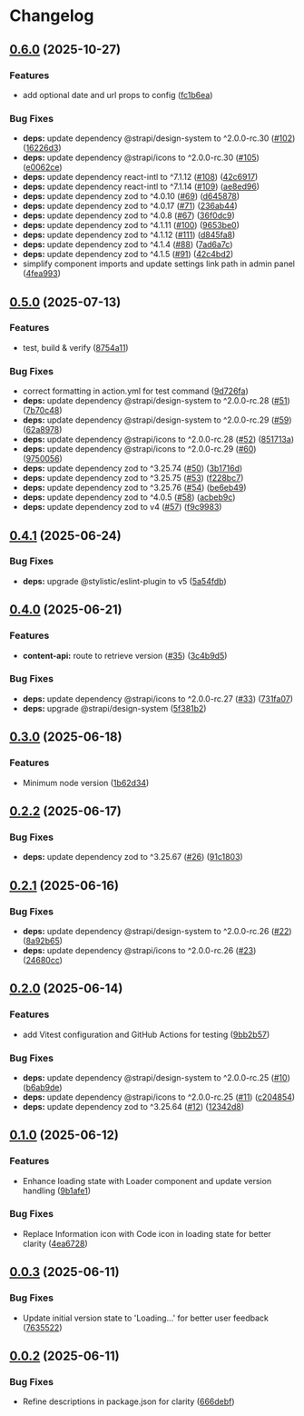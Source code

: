 # Changelog

## [0.6.0](https://github.com/ChristopheCVB/strapi-plugin-app-version/compare/v0.5.0...v0.6.0) (2025-10-27)


### Features

* add optional date and url props to config ([fc1b6ea](https://github.com/ChristopheCVB/strapi-plugin-app-version/commit/fc1b6eafe8fd4f55b65b4a64b35ec4a16f8e058e))


### Bug Fixes

* **deps:** update dependency @strapi/design-system to ^2.0.0-rc.30 ([#102](https://github.com/ChristopheCVB/strapi-plugin-app-version/issues/102)) ([16226d3](https://github.com/ChristopheCVB/strapi-plugin-app-version/commit/16226d3f372cea69afbe2fb81fe06d1d363b09e4))
* **deps:** update dependency @strapi/icons to ^2.0.0-rc.30 ([#105](https://github.com/ChristopheCVB/strapi-plugin-app-version/issues/105)) ([e0062ce](https://github.com/ChristopheCVB/strapi-plugin-app-version/commit/e0062ce347ca4cb66bf90d3b3798c8a9b645dc79))
* **deps:** update dependency react-intl to ^7.1.12 ([#108](https://github.com/ChristopheCVB/strapi-plugin-app-version/issues/108)) ([42c6917](https://github.com/ChristopheCVB/strapi-plugin-app-version/commit/42c69177c7355e60baa85e93ceebd3d7498041ba))
* **deps:** update dependency react-intl to ^7.1.14 ([#109](https://github.com/ChristopheCVB/strapi-plugin-app-version/issues/109)) ([ae8ed96](https://github.com/ChristopheCVB/strapi-plugin-app-version/commit/ae8ed967f8603b4711265ce1afccd2f600fe1662))
* **deps:** update dependency zod to ^4.0.10 ([#69](https://github.com/ChristopheCVB/strapi-plugin-app-version/issues/69)) ([d645878](https://github.com/ChristopheCVB/strapi-plugin-app-version/commit/d645878d32ce3f99810067e9d47e842c9028b9d4))
* **deps:** update dependency zod to ^4.0.17 ([#71](https://github.com/ChristopheCVB/strapi-plugin-app-version/issues/71)) ([236ab44](https://github.com/ChristopheCVB/strapi-plugin-app-version/commit/236ab445339e1d3d5fc404d45200f6ecdac6572d))
* **deps:** update dependency zod to ^4.0.8 ([#67](https://github.com/ChristopheCVB/strapi-plugin-app-version/issues/67)) ([36f0dc9](https://github.com/ChristopheCVB/strapi-plugin-app-version/commit/36f0dc99583417749839604cf6bff5f8bb0b36e1))
* **deps:** update dependency zod to ^4.1.11 ([#100](https://github.com/ChristopheCVB/strapi-plugin-app-version/issues/100)) ([9653be0](https://github.com/ChristopheCVB/strapi-plugin-app-version/commit/9653be05ade350252d6fb8fdca08a8891db6c770))
* **deps:** update dependency zod to ^4.1.12 ([#111](https://github.com/ChristopheCVB/strapi-plugin-app-version/issues/111)) ([d845fa8](https://github.com/ChristopheCVB/strapi-plugin-app-version/commit/d845fa8ae6aa3791afafb8ad353a6cd78a43f1ab))
* **deps:** update dependency zod to ^4.1.4 ([#88](https://github.com/ChristopheCVB/strapi-plugin-app-version/issues/88)) ([7ad6a7c](https://github.com/ChristopheCVB/strapi-plugin-app-version/commit/7ad6a7cf05e947318aeaa998ae76ca7b58f4527c))
* **deps:** update dependency zod to ^4.1.5 ([#91](https://github.com/ChristopheCVB/strapi-plugin-app-version/issues/91)) ([42c4bd2](https://github.com/ChristopheCVB/strapi-plugin-app-version/commit/42c4bd23cf9ffc2d4ceec41f8821a0c1ac8b7f5f))
* simplify component imports and update settings link path in admin panel ([4fea993](https://github.com/ChristopheCVB/strapi-plugin-app-version/commit/4fea993ed8ad51be146b0f8edda49433b0f02439))

## [0.5.0](https://github.com/ChristopheCVB/strapi-plugin-app-version/compare/v0.4.1...v0.5.0) (2025-07-13)


### Features

* test, build & verify ([8754a11](https://github.com/ChristopheCVB/strapi-plugin-app-version/commit/8754a1161038172a5e8b69c825296abdaffd5b5c))


### Bug Fixes

* correct formatting in action.yml for test command ([9d726fa](https://github.com/ChristopheCVB/strapi-plugin-app-version/commit/9d726fa9a477c780f3336b4f8c7f7e34a7d9d03b))
* **deps:** update dependency @strapi/design-system to ^2.0.0-rc.28 ([#51](https://github.com/ChristopheCVB/strapi-plugin-app-version/issues/51)) ([7b70c48](https://github.com/ChristopheCVB/strapi-plugin-app-version/commit/7b70c488013663eaad314acbca898ff494b9a9b3))
* **deps:** update dependency @strapi/design-system to ^2.0.0-rc.29 ([#59](https://github.com/ChristopheCVB/strapi-plugin-app-version/issues/59)) ([62a8978](https://github.com/ChristopheCVB/strapi-plugin-app-version/commit/62a89784afe30fb26af46bd3ec6129545a45b318))
* **deps:** update dependency @strapi/icons to ^2.0.0-rc.28 ([#52](https://github.com/ChristopheCVB/strapi-plugin-app-version/issues/52)) ([851713a](https://github.com/ChristopheCVB/strapi-plugin-app-version/commit/851713afb33a735d2e1a5a074b3932eed94aea0a))
* **deps:** update dependency @strapi/icons to ^2.0.0-rc.29 ([#60](https://github.com/ChristopheCVB/strapi-plugin-app-version/issues/60)) ([9750056](https://github.com/ChristopheCVB/strapi-plugin-app-version/commit/9750056367efc1b6a4fa204a061b8fdd529f7397))
* **deps:** update dependency zod to ^3.25.74 ([#50](https://github.com/ChristopheCVB/strapi-plugin-app-version/issues/50)) ([3b1716d](https://github.com/ChristopheCVB/strapi-plugin-app-version/commit/3b1716db1dcfe83de0625b2a8e47ddb312b4b271))
* **deps:** update dependency zod to ^3.25.75 ([#53](https://github.com/ChristopheCVB/strapi-plugin-app-version/issues/53)) ([f228bc7](https://github.com/ChristopheCVB/strapi-plugin-app-version/commit/f228bc706a3c7e4b471f040bee445c2ea5d8226e))
* **deps:** update dependency zod to ^3.25.76 ([#54](https://github.com/ChristopheCVB/strapi-plugin-app-version/issues/54)) ([be6eb49](https://github.com/ChristopheCVB/strapi-plugin-app-version/commit/be6eb49587821c68aff4079deefb2f7b5f2eb7a5))
* **deps:** update dependency zod to ^4.0.5 ([#58](https://github.com/ChristopheCVB/strapi-plugin-app-version/issues/58)) ([acbeb9c](https://github.com/ChristopheCVB/strapi-plugin-app-version/commit/acbeb9c4a1c6bdef8915853c42ca2615fc87cdc3))
* **deps:** update dependency zod to v4 ([#57](https://github.com/ChristopheCVB/strapi-plugin-app-version/issues/57)) ([f9c9983](https://github.com/ChristopheCVB/strapi-plugin-app-version/commit/f9c9983fcddf6fc10fe81aa450f2f3baf736db34))

## [0.4.1](https://github.com/ChristopheCVB/strapi-plugin-app-version/compare/v0.4.0...v0.4.1) (2025-06-24)


### Bug Fixes

* **deps:** upgrade @stylistic/eslint-plugin to v5 ([5a54fdb](https://github.com/ChristopheCVB/strapi-plugin-app-version/commit/5a54fdbb676fb2e1b1292230525b346aa44b7e96))

## [0.4.0](https://github.com/ChristopheCVB/strapi-plugin-app-version/compare/v0.3.0...v0.4.0) (2025-06-21)


### Features

* **content-api:** route to retrieve version ([#35](https://github.com/ChristopheCVB/strapi-plugin-app-version/issues/35)) ([3c4b9d5](https://github.com/ChristopheCVB/strapi-plugin-app-version/commit/3c4b9d5ed54658052ff272f8b5ab95b9d00ebd8d))


### Bug Fixes

* **deps:** update dependency @strapi/icons to ^2.0.0-rc.27 ([#33](https://github.com/ChristopheCVB/strapi-plugin-app-version/issues/33)) ([731fa07](https://github.com/ChristopheCVB/strapi-plugin-app-version/commit/731fa074bf59e6499bc6cf6007394003cec3a472))
* **deps:** upgrade @strapi/design-system ([5f381b2](https://github.com/ChristopheCVB/strapi-plugin-app-version/commit/5f381b26023a9f28f0c3ab57950771b759e59c78))

## [0.3.0](https://github.com/ChristopheCVB/strapi-plugin-app-version/compare/v0.2.2...v0.3.0) (2025-06-18)


### Features

* Minimum node version ([1b62d34](https://github.com/ChristopheCVB/strapi-plugin-app-version/commit/1b62d343f87af2e0a7ec8b968848f8744c543580))

## [0.2.2](https://github.com/ChristopheCVB/strapi-plugin-app-version/compare/v0.2.1...v0.2.2) (2025-06-17)


### Bug Fixes

* **deps:** update dependency zod to ^3.25.67 ([#26](https://github.com/ChristopheCVB/strapi-plugin-app-version/issues/26)) ([91c1803](https://github.com/ChristopheCVB/strapi-plugin-app-version/commit/91c1803b42ae84f5ecd8e565572776c18536a12a))

## [0.2.1](https://github.com/ChristopheCVB/strapi-plugin-app-version/compare/v0.2.0...v0.2.1) (2025-06-16)


### Bug Fixes

* **deps:** update dependency @strapi/design-system to ^2.0.0-rc.26 ([#22](https://github.com/ChristopheCVB/strapi-plugin-app-version/issues/22)) ([8a92b65](https://github.com/ChristopheCVB/strapi-plugin-app-version/commit/8a92b6515de991446be52470b376834523dbf09e))
* **deps:** update dependency @strapi/icons to ^2.0.0-rc.26 ([#23](https://github.com/ChristopheCVB/strapi-plugin-app-version/issues/23)) ([24680cc](https://github.com/ChristopheCVB/strapi-plugin-app-version/commit/24680cc06707e33530774ade7f267e5645bef45a))

## [0.2.0](https://github.com/ChristopheCVB/strapi-plugin-app-version/compare/v0.1.0...v0.2.0) (2025-06-14)


### Features

* add Vitest configuration and GitHub Actions for testing ([9bb2b57](https://github.com/ChristopheCVB/strapi-plugin-app-version/commit/9bb2b575b2fea45ef4a74518a46f18d24ce8b12d))


### Bug Fixes

* **deps:** update dependency @strapi/design-system to ^2.0.0-rc.25 ([#10](https://github.com/ChristopheCVB/strapi-plugin-app-version/issues/10)) ([b6ab9de](https://github.com/ChristopheCVB/strapi-plugin-app-version/commit/b6ab9deb8ea73e81ffb86eeec8b53522751f2438))
* **deps:** update dependency @strapi/icons to ^2.0.0-rc.25 ([#11](https://github.com/ChristopheCVB/strapi-plugin-app-version/issues/11)) ([c204854](https://github.com/ChristopheCVB/strapi-plugin-app-version/commit/c204854ab2867bcc662a8fd576224723f37e52e5))
* **deps:** update dependency zod to ^3.25.64 ([#12](https://github.com/ChristopheCVB/strapi-plugin-app-version/issues/12)) ([12342d8](https://github.com/ChristopheCVB/strapi-plugin-app-version/commit/12342d80c3931cd846d33ad779f20edf79836961))

## [0.1.0](https://github.com/ChristopheCVB/strapi-plugin-app-version/compare/v0.0.3...v0.1.0) (2025-06-12)


### Features

* Enhance loading state with Loader component and update version handling ([9b1afe1](https://github.com/ChristopheCVB/strapi-plugin-app-version/commit/9b1afe118e5bf1b68b2415894a1e3cf5c75c862e))


### Bug Fixes

* Replace Information icon with Code icon in loading state for better clarity ([4ea6728](https://github.com/ChristopheCVB/strapi-plugin-app-version/commit/4ea67284f7a3dab5d772bd7fbf27294352830218))

## [0.0.3](https://github.com/ChristopheCVB/strapi-plugin-app-version/compare/v0.0.2...v0.0.3) (2025-06-11)


### Bug Fixes

* Update initial version state to 'Loading...' for better user feedback ([7635522](https://github.com/ChristopheCVB/strapi-plugin-app-version/commit/7635522244937e27c63796fb2307c6443b0252b6))

## [0.0.2](https://github.com/ChristopheCVB/strapi-plugin-app-version/compare/0.0.1...v0.0.2) (2025-06-11)


### Bug Fixes

* Refine descriptions in package.json for clarity ([666debf](https://github.com/ChristopheCVB/strapi-plugin-app-version/commit/666debf37f3a74b26e1b979f964e50790c84aca3))
